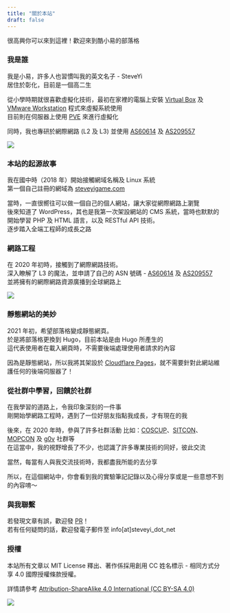 ```yaml
---
title: "關於本站"
draft: false
---
```


很高興你可以來到這裡！歡迎來到酷小易的部落格

### 我是誰

我是小易，許多人也習慣叫我的英文名子 - SteveYi  
居住於彰化，目前是一個高二生

從小學時期就很喜歡虛擬化技術，最初在家裡的電腦上安裝 [Virtual Box](https://www.virtualbox.org/) 及 [VMware Workstation](https://www.vmware.com/products/workstation-pro.html) 程式來虛擬系統使用  
目前則在伺服器上使用 [PVE](https://pve.proxmox.com/) 來進行虛擬化

同時，我也專研於網際網路 (L2 及 L3) 並使用 [AS60614](https://whois.steveyi.net/whois/AS60614) 及 [AS209557](https://whois.steveyi.net/whois/AS209557)

![](https://static.yiy.tw/media/yi/life/image04.jpg)

### 本站的起源故事

我在國中時（2018 年）開始接觸網域名稱及 Linux 系統  
第一個自己註冊的網域為 [steveyigame.com](https://whois.steveyi.net/whois/steveyigame.com)

當時，一直很嚮往可以做一個自己的個人網站，讓大家從網際網路上瀏覽  
後來知道了 WordPress，其也是我第一次架設網站的 CMS 系統，當時也默默的開始學習 PHP 及 HTML 語言，以及 RESTful API 技術。  
逐步踏入全端工程師的成長之路  

### 網路工程

在 2020 年初時，接觸到了網際網路技術。  
深入瞭解了 L3 的魔法，並申請了自己的 ASN 號碼 - [AS60614](https://whois.steveyi.net/whois/AS60614) 及 [AS209557](https://whois.steveyi.net/whois/AS209557)  
並將擁有的網際網路資源廣播到全球網路上

![](https://static.yiy.tw/media/blog/1614068570.png)

### 靜態網站的美妙

2021 年初，希望部落格變成靜態網頁。  
於是將部落格更換到 Hugo，目前本站是由 Hugo 所產生的  
這代表使用者在載入網頁時，不需要後端處理使用者請求的內容

因為是靜態網站，所以我將其架設於 [Cloudflare Pages](https://pages.cloudflare.com/)，就不需要針對此網站維護任何的後端伺服器了！

### 從社群中學習，回饋於社群

在我學習的道路上，令我印象深刻的一件事  
剛開始學網路工程時，遇到了一位好朋友指點我成長，才有現在的我

後來，在 2020 年時，參與了許多社群活動 比如：[COSCUP](https://coscup.org/)、[SITCON](https://sitcon.org/)、[MOPCON](https://mopcon.org/2020/) 及 [g0v](https://g0v.tw/) 社群等  
在這當中，我的視野增長了不少，也認識了許多專業技術的同好，彼此交流

當然，每當有人與我交流技術時，我都盡我所能的去分享

所以，在這個網站中，你會看到我的實驗筆記記錄以及心得分享或是一些意想不到的內容唷～

### 與我聯繫

若發現文章有誤，歡迎發 [PR](https://github.com/steveyiyo/blog_source/pulls)！  
若有任何疑問的話，歡迎發電子郵件至 info[at]steveyi_dot_net

### 授權

本站所有文章以 MIT License 釋出、著作係採用創用 CC 姓名標示 - 相同方式分享 4.0 國際授權條款授權。

詳情請參考 [Attribution-ShareAlike 4.0 International (CC BY-SA 4.0)](http://creativecommons.org/licenses/by-sa/4.0/)

![](https://mirrors.creativecommons.org/presskit/buttons/88x31/png/by-nc-sa.png)
